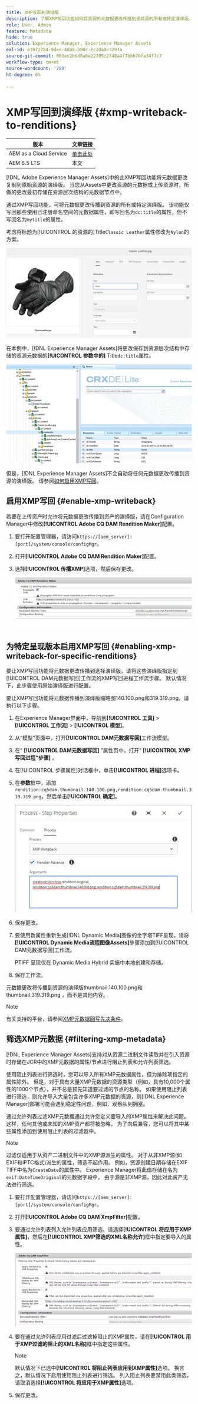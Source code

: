 ```yaml
---
title: XMP写回到演绎版
description: 了解XMP写回功能如何将资源的元数据更改传播到该资源的所有或特定演绎版。
role: User, Admin
feature: Metadata
hide: true
solution: Experience Manager, Experience Manager Assets
exl-id: e3972784-9ded-4da8-b90c-ec2da9c3297a
source-git-commit: 863ec2b6d8a6e22705c2f48a4f7bbb76fa34f7c7
workflow-type: tm+mt
source-wordcount: '780'
ht-degree: 6%

---
```


# XMP写回到演绎版 {#xmp-writeback-to-renditions}

| 版本 | 文章链接 |
| -------- | ---------------------------- |
| AEM as a Cloud Service | [单击此处](https://experienceleague.adobe.com/docs/experience-manager-cloud-service/content/assets/admin/xmp-metadata.html?lang=zh-Hans) |
| AEM 6.5 LTS | 本文 |

[!DNL Adobe Experience Manager Assets]中的此XMP写回功能将元数据更改复制到原始资源的演绎版。 当您从Assets中更改资源的元数据或上传资源时，所做的更改最初存储在资源层次结构的元数据节点中。

通过XMP写回功能，可将元数据更改传播到资源的所有或特定演绎版。 该功能仅写回那些使用已注册命名空间的元数据属性，即写回名为`dc:title`的属性，但不写回名为`mytitle`的属性。

考虑将标题为[!UICONTROL 的资源的]Title`Classic Leather`属性修改为`Nylon`的方案。

![元数据](assets/metadata.png)

在本例中，[!DNL Experience Manager Assets]将更改保存到资源层次结构中存储的资源元数据的&#x200B;**[!UICONTROL 参数中的]** Title`dc:title`属性。

![元数据已存储](assets/metadata_stored.png)

但是，[!DNL Experience Manager Assets]不会自动将任何元数据更改传播到资源的演绎版。 请参阅[如何启用XMP写回](#enable-xmp-writeback)。

## 启用XMP写回 {#enable-xmp-writeback}

若要在上传资产时允许将元数据更改传播到资产的演绎版，请在Configuration Manager中修改&#x200B;**[!UICONTROL Adobe CQ DAM Rendition Maker]**&#x200B;配置。

1. 要打开配置管理器，请访问`https://[aem_server]:[port]/system/console/configMgr`。
1. 打开&#x200B;**[!UICONTROL Adobe CQ DAM Rendition Maker]**&#x200B;配置。
1. 选择&#x200B;**[!UICONTROL 传播XMP]**&#x200B;选项，然后保存更改。

   ![chlimage_1-135](assets/chlimage_1-346.png)

## 为特定呈现版本启用XMP写回 {#enabling-xmp-writeback-for-specific-renditions}

要让XMP写回功能将元数据更改传播到选择演绎版，请将这些演绎版指定到[!UICONTROL DAM元数据写回]工作流的XMP写回进程工作流步骤。 默认情况下，此步骤使用原始演绎版进行配置。

要让XMP写回功能将元数据传播到演绎版缩略图140.100.png和319.319.png，请执行以下步骤。

1. 在Experience Manager界面中，导航到&#x200B;**[!UICONTROL 工具]** > **[!UICONTROL 工作流]** > **[!UICONTROL 模型]**。
1. 从“模型”页面中，打开&#x200B;**[!UICONTROL DAM元数据写回]**&#x200B;工作流模型。
1. 在“ **[!UICONTROL DAM元数据写回]** ”属性页中，打开“ **[!UICONTROL XMP写回进程”步骤]** 。
1. 在[!UICONTROL 步骤属性]对话框中，单击&#x200B;**[!UICONTROL 进程]**&#x200B;选项卡。
1. 在&#x200B;**参数**&#x200B;框中，添加`rendition:cq5dam.thumbnail.140.100.png,rendition:cq5dam.thumbnail.319.319.png`，然后单击&#x200B;**[!UICONTROL 确定]**。

   ![step_properties](assets/step_properties.png)

1. 保存更改。
1. 要使用新属性重新生成[!DNL Dynamic Media]图像的金字塔TIFF呈现，请将&#x200B;**[!UICONTROL Dynamic Media流程图像Assets]**&#x200B;步骤添加到[!UICONTROL DAM元数据写回]工作流。

   PTIFF 呈现仅在 Dynamic Media Hybrid 实施中本地创建和存储。

1. 保存工作流。

元数据更改将传播到资源的演绎版thumbnail.140.100.png和thumbnail.319.319.png ，而不是其他内容。

>[!NOTE]
>
>有关支持的平台，请参阅[XMP元数据回写先决条件](/help/sites-deploying/technical-requirements.md#requirements-for-aem-assets-xmp-metadata-write-back)。

## 筛选XMP元数据 {#filtering-xmp-metadata}

[!DNL Experience Manager Assets]支持对从资源二进制文件读取并在引入资源时存储在JCR中的XMP元数据的属性/节点进行阻止列表和允许列表筛选。

使用阻止列表进行筛选时，您可以导入所有XMP元数据属性，但为排除项指定的属性除外。 但是，对于具有大量XMP元数据的资源类型（例如，具有10,000个属性的1000个节点），并不总是预先知道要过滤的节点的名称。 如果使用阻止列表进行筛选，则允许导入大量包含许多XMP元数据的资源，则[!DNL Experience Manager]部署可能会遇到稳定性问题，例如，观察队列拥塞。

通过允许列表过滤XMP元数据通过允许您定义要导入的XMP属性来解决此问题。 这样，任何其他或未知的XMP资产都将被忽略。 为了向后兼容，您可以将其中某些属性添加到使用阻止列表的过滤器中。

>[!NOTE]
>
>过滤仅适用于从资产二进制文件中的XMP源派生的属性。 对于从非XMP源(如EXIF和IPTC格式)派生的属性，筛选不起作用。 例如，资源创建日期存储在EXIF TIFF中名为`CreateDate`的属性中。 Experience Manager将此值存储在名为`exif:DateTimeOriginal`的元数据字段中。 由于源是非XMP源，因此对此资产无法进行筛选。

1. 要打开配置管理器，请访问`https://[aem_server]:[port]/system/console/configMgr`。
1. 打开&#x200B;**[!UICONTROL Adobe CQ DAM XmpFilter]**&#x200B;配置。
1. 要通过允许列表列入允许列表应用筛选，请选择&#x200B;**[!UICONTROL 将应用于XMP属性]**，然后在&#x200B;**[!UICONTROL XMP筛选的XML名称允许]**&#x200B;框中指定要导入的属性。

   ![chlimage_1-136](assets/chlimage_1-347.png)

1. 要在通过允许列表应用过滤后过滤掉阻止的XMP属性，请在&#x200B;**[!UICONTROL 用于XMP过滤的阻止的XML名称]**&#x200B;框中指定这些属性。

   >[!NOTE]
   >
   >默认情况下已选中&#x200B;**[!UICONTROL 将阻止列表应用到XMP属性]**&#x200B;选项。 换言之，默认情况下启用使用阻止列表进行筛选。 列入阻止列表要禁用此类筛选，请取消选择&#x200B;**[!UICONTROL 将应用于XMP属性]**&#x200B;选项。

1. 保存更改。
